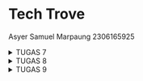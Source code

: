 # Tech Trove

Asyer Samuel Marpaung
2306165925

<details>
  <summary>TUGAS 7</summary>

**Jelaskan apa yang dimaksud dengan stateless widget dan stateful widget, dan jelaskan perbedaan dari keduanya.**

**Stateless Widget** adalah widget yang sifatnya statis, artinya tampilannya tidak berubah selama aplikasi berjalan. Setelah Stateless Widget dibuat, ia tidak memiliki kemampuan untuk memperbarui atau mengubah dirinya sendiri.

**Stateful Widget** adalah widget yang dinamis, yang dapat berubah-ubah seiring berjalannya aplikasi. Stateful Widget memiliki "state" atau kondisi yang memungkinkan tampilan dan data di dalamnya untuk diperbarui kapan saja. Misalnya, ketika pengguna berinteraksi dengan komponen yang memiliki aksi seperti tombol yang mengubah nilai, bidang input yang menerima teks, atau tampilan yang berubah berdasarkan data baru, Stateful Widget adalah pilihan yang tepat.

Secara sederhana, perbedaan utama antara Stateless dan Stateful Widget adalah pada kemampuannya untuk berubah: Stateless Widget bersifat tetap dan tidak dapat berubah setelah dibuat, sedangkan Stateful Widget memiliki kondisi yang dapat berubah seiring waktu, memungkinkan UI yang lebih dinamis dan interaktif.

**Sebutkan widget apa saja yang kamu gunakan pada proyek ini dan jelaskan fungsinya.**

- **Scaffold**: Menyediakan struktur dasar untuk halaman, termasuk area untuk AppBar dan body. Ini membantu dalam membangun layout yang konsisten di seluruh aplikasi.
- **AppBar**: Widget ini digunakan untuk menampilkan bagian atas halaman, termasuk judul aplikasi ("Tech Trove") dan warna latar belakang yang diambil dari tema.
- **Container**: Digunakan untuk mengatur warna latar belakang dan padding dari area body. Ini juga dapat berfungsi untuk membungkus widget lain dengan ukuran atau margin tertentu.
- **Column**: Menyusun widget anak secara vertikal. Dalam proyek ini, digunakan untuk menyusun elemen seperti InfoCard dan GridView.
- **Row**: Menyusun widget anak secara horizontal. Di sini, digunakan untuk menampilkan tiga InfoCard secara berdampingan.
- **SizedBox**: Memberikan ruang kosong antara widget. Dalam proyek ini, digunakan untuk memberikan jarak vertikal antara elemen.
- **Center**: Memposisikan widget anak di tengah area yang tersedia. Di sini, digunakan untuk menempatkan kolom yang berisi teks sambutan dan grid item.
- **Padding**: Menambahkan ruang di sekitar widget. Digunakan di sekitar teks untuk memberikan jarak yang nyaman.
- **GridView**: Menyediakan tampilan grid untuk menampilkan item. Dalam proyek ini, digunakan untuk menampilkan ItemCard dalam format grid dengan tiga kolom.
- **Card**: Widget yang digunakan untuk menampilkan konten dengan efek bayangan, memberi tampilan yang lebih menarik dan terpisah dari latar belakang.
- **Text**: Digunakan untuk menampilkan teks. Terdapat beberapa instance di mana widget ini digunakan, termasuk judul kartu dan teks sambutan.
- **Icon**: Menampilkan ikon dalam ItemCard. Di sini, ikon digunakan untuk merepresentasikan setiap item di dalam grid.
- **Material**: Memberikan material design yang dapat mengubah warna latar belakang dan memberikan efek visual seperti sudut melengkung.
- **InkWell**: Menambahkan efek ripple ketika kartu ditekan. Ini memberikan umpan balik visual kepada pengguna saat mereka berinteraksi dengan kartu.
- **SnackBar**: Digunakan untuk menampilkan pesan sementara di bagian bawah layar saat pengguna menekan kartu. Ini memberikan umpan balik yang jelas tentang interaksi.
- **ItemHomepage**: Kelas ini digunakan untuk merepresentasikan data untuk setiap item di dalam grid, termasuk nama, ikon, dan warna.

**Apa fungsi dari setState()? Jelaskan variabel apa saja yang dapat terdampak dengan fungsi tersebut.**

Fungsi setState() pada Flutter digunakan untuk memberitahukan framework bahwa ada perubahan pada state yang perlu diperbarui dalam tampilan (UI). Ketika setState() dipanggil, Flutter akan merender ulang widget yang terpengaruh sehingga UI aplikasi dapat menampilkan perubahan terbaru sesuai dengan data baru pada state.

_Variabel yang Terdampak oleh setState()_

Variabel-variabel yang berada dalam class State dari StatefulWidget dan diubah di dalam setState() akan memengaruhi tampilan. Berikut adalah contoh variabel yang umumnya terdampak:

1.  Variabel State Internal

- Contohnya: int counter, bool isVisible, String text, List items, dll.
- Variabel ini adalah data yang menentukan tampilan widget. Misalnya, jika kita mengubah nilai counter di dalam setState(), tampilan yang menampilkan nilai counter akan di-render ulang.

2.  Variabel yang Mengubah Kondisi UI

- Contohnya: Color backgroundColor, double fontSize, dll.
- Jika variabel-variabel ini diubah, setState() akan membuat tampilan bereaksi terhadap perubahan tersebut, misalnya mengubah warna atau ukuran font di UI.

3.  Variabel yang Mengontrol Interaksi Pengguna

- Contohnya: bool isLoading, bool isButtonEnabled, String buttonText, dll.
- Ini adalah variabel yang mungkin menentukan apakah tombol diaktifkan, teks tombol berubah, atau indikator loading ditampilkan. Dengan setState(), UI akan mencerminkan perubahan status dari variabel-variabel ini.

**Jelaskan perbedaan antara const dengan final.**

Di Flutter, const dan final digunakan untuk mendefinisikan variabel yang nilainya tidak bisa diubah, tetapi keduanya memiliki perbedaan kapan nilainya ditetapkan. Kata kunci const digunakan ketika nilai variabel sudah diketahui dan akan tetap sama sepanjang aplikasi berjalan. Nilai ini harus ditentukan saat kompilasi (compile-time), sehingga cocok untuk data yang benar-benar konstan, seperti angka tetap atau teks statis. Sementara itu, final digunakan ketika nilai variabel baru bisa diketahui saat aplikasi berjalan (runtime) dan tetap tidak dapat diubah setelah itu. final ideal untuk data yang tidak bisa diinisialisasi pada saat kompilasi tetapi tetap stabil setelahnya.

**Jelaskan bagaimana cara kamu mengimplementasikan checklist-checklist di atas.**

- **Membangun Struktur Utama Aplikasi**
  Pertama membuat widget MyHomePage, yang menjadi halaman utama aplikasi ini. Pada tahap ini, saya memastikan atribut penting, seperti npm, name, dan className, tersimpan dengan baik di dalam widget tersebut. Saya juga membuat daftar items, yang berisi instance ItemHomepage untuk setiap tombol yang diperlukan: "Lihat Daftar Produk," "Tambah Produk," dan "Logout." Saya ingin setiap tombol tampil dengan ikon, teks, dan warna yang berbeda. Struktur Scaffold, untuk memberikan tata letak dasar yang lengkap dengan AppBar dan body, sehingga halaman utama aplikasi dapat tersusun dengan baik.

- **Penambahan InfoCard untuk Informasi Dasar Pengguna**
  Saya membuat kelas InfoCard yang menampilkan NPM, Name, dan Class di bagian atas halaman dalam format tiga kartu secara horizontal. Setiap InfoCard dirancang untuk menerima judul (title) dan konten (content), yang disesuaikan dengan informasi pengguna. Dalam InfoCard, saya menggunakan Card dengan elevation untuk menambahkan efek bayangan ringan. Selain itu, saya mengatur lebar kartu menggunakan MediaQuery, yang membuat tampilan lebih responsif dan menggunakan Row dengan mainAxisAlignment spaceEvenly memudahkan dalam memastikan setiap kartu memiliki jarak yang merata di layar.

- **Merancang Tombol Interaktif dengan ItemHomepage dan ItemCard**
  Untuk bagian daftar tombol, saya menggunakan GridView.count dengan crossAxisCount 3 agar tiga tombol dapat ditampilkan dalam satu baris. Setiap tombol dikendalikan oleh ItemHomepage, yang menyimpan atribut nama (name), ikon (icon), dan warna (color). Dengan begitu, setiap tombol memiliki tampilan dan fungsi yang berbeda sesuai dengan arahan di checklist. Kemudian, saya membuat widget ItemCard yang menerima objek ItemHomepage dan menampilkan setiap tombol dalam bentuk kartu dengan ikon dan teks yang berada di tengah. Dalam ItemCard, saya menggunakan Material dan InkWell untuk memastikan tampilan warna yang konsisten dan memberikan animasi ketika tombol ditekan.

- **Mengimplementasikan Snackbar untuk Respon Tekan Tombol**
  Sesuai dengan checklist, saya menambahkan interaksi untuk setiap tombol menggunakan Snackbar. Saya membuat fungsi onTap pada setiap tombol di ItemCard, di mana ScaffoldMessenger.of(context).showSnackBar digunakan untuk menampilkan pesan. Saya memastikan Snackbar menampilkan teks dinamis berdasarkan tombol yang ditekan, menggunakan nilai dari item. name . Saya menambahkan hideCurrentSnackBar() sebelum menampilkan yang baru, untuk menghindari tampilan Snackbar yang menumpuk.

- **Membuat Kelas ItemHomepage sebagai Model Data Tombol**
Saya membuat kelas ItemHomepage untuk menyimpan atribut utama dari setiap tombol, yaitu nama, ikon, dan warna, agar lebih mudah untuk menambahkan atau mengedit tombol dengan atribut yang jelas tanpa perlu mengubah tampilan tombol secara langsung di MyHomePage.
</details>

<details>
  <summary>TUGAS 8</summary>

**Apa kegunaan const di Flutter? Jelaskan apa keuntungan ketika menggunakan const pada kode Flutter. Kapan sebaiknya kita menggunakan const, dan kapan sebaiknya tidak digunakan?**

Di Flutter, const digunakan untuk mendeklarasikan nilai konstan yang tidak akan berubah selama runtime aplikasi. Ini bisa diaplikasikan pada widget atau variabel yang tetap sama sepanjang waktu, membantu Flutter menghindari proses rebuild yang tidak perlu. Sebagai contoh, jika kita membuat sebuah widget statis seperti Text atau Icon yang tidak bergantung pada data dinamis, kita bisa mendeklarasikannya sebagai const. Dengan begitu, Flutter tahu bahwa widget tersebut bisa di-cache dan tidak perlu di-render ulang setiap kali antarmuka aplikasi di-refresh.

Menggunakan const memberikan keuntungan pada performa aplikasi. Dengan const, Flutter dapat menghemat penggunaan memori dan waktu komputasi, karena objek const hanya dibuat satu kali di memori dan dapat digunakan ulang tanpa perlu membuat objek baru setiap kali widget tersebut digunakan. Ini membuat aplikasi lebih efisien, terutama ketika ada banyak widget statis dalam antarmuka.

const sebaiknya digunakan pada widget atau variabel yang tidak akan berubah atau tidak perlu di-update berdasarkan kondisi tertentu, seperti teks atau ikon statis, atau layout yang sifatnya tetap. Dan penggunaan const perlu dihindari pada widget yang bergantung pada data dinamis atau state yang berubah-ubah.

**Jelaskan dan bandingkan penggunaan Column dan Row pada Flutter. Berikan contoh implementasi dari masing-masing layout widget ini!**

Column dan Row adalah widget dasar di Flutter yang digunakan untuk mengatur tata letak widget anak dalam bentuk vertikal dan horizontal. Column menyusun widget anak dalam satu arah ke bawah (vertikal), sedangkan Row menyusun widget anak secara mendatar (horizontal). Keduanya berguna untuk membuat tata letak sederhana yang fleksibel dan responsif.

Dalam penggunaan Column, widget ini cocok ketika kita ingin menampilkan elemen-elemen secara bertumpuk, seperti membuat daftar vertikal atau formulir. Kita bisa menyesuaikan alignment, padding, dan jarak antar-elemen di dalam Column untuk menghasilkan tampilan yang sesuai dengan kebutuhan. Contoh umum penggunaan Column adalah menampilkan elemen-elemen seperti judul, teks paragraf, dan tombol yang disusun ke bawah.

Row digunakan untuk menyusun elemen-elemen secara sejajar di dalam satu baris. Ini berguna ketika kita ingin membuat tata letak yang memerlukan penempatan elemen-elemen berdampingan, seperti ikon dan teks atau beberapa tombol dalam satu baris. Dengan Row, kita bisa mengatur alignment elemen ke kiri, tengah, atau kanan, serta mengatur spacing antar-widget anak.

Contoh Implementasi Column:

```
Column(
  mainAxisAlignment: MainAxisAlignment.center,
  children: [
    Text("Welcome to Flutter"),
    Text("This is a Column example"),
    ElevatedButton(onPressed: () {}, child: Text("Press Me")),
  ],
);
```

Contoh Implementasi Row:

```
Row(
  mainAxisAlignment: MainAxisAlignment.spaceEvenly,
  children: [
    Icon(Icons.home),
    Text("Home"),
    ElevatedButton(onPressed: () {}, child: Text("Settings")),
  ],
);
```

Dalam contoh di atas, Column menyusun elemen dari atas ke bawah, sementara Row menempatkannya dari kiri ke kanan.

**Sebutkan apa saja elemen input yang kamu gunakan pada halaman form yang kamu buat pada tugas kali ini. Apakah terdapat elemen input Flutter lain yang tidak kamu gunakan pada tugas ini? Jelaskan!**

Pada halaman form saya, elemen input yang digunakan adalah TextFormField. Elemen ini digunakan untuk menerima input dari pengguna pada beberapa field, yaitu Name, Amount, Price, dan Description. Setiap TextFormField memiliki atribut labelText, hintText, dan border, serta divalidasi untuk memastikan input yang benar. Misalnya, Amount dan Price divalidasi agar hanya menerima angka, sementara Name dan Description divalidasi agar tidak kosong dan memiliki panjang minimum tertentu.

Selain TextFormField, Flutter memiliki beberapa elemen input lainnya yang tidak digunakan pada tugas saya tersebut, seperti Checkbox, Radio, Switch, dan Slider. Checkbox cocok untuk pilihan ya atau tidak, seperti ketika pengguna diminta untuk menyetujui syarat dan ketentuan atau memilih lebih dari satu opsi. Radio digunakan untuk memilih satu dari beberapa opsi yang telah ditentukan, misalnya untuk memilih kategori produk atau status tertentu. Switch sering digunakan untuk pilihan on/off, seperti mengaktifkan atau menonaktifkan fitur tertentu dalam aplikasi, misalnya mengaktifkan notifikasi atau dark mode. Slider digunakan untuk memilih nilai dalam rentang tertentu, seperti menentukan harga atau jumlah suatu item dengan cara yang lebih interaktif dan visual.

**Bagaimana cara kamu mengatur tema (theme) dalam aplikasi Flutter agar aplikasi yang dibuat konsisten? Apakah kamu mengimplementasikan tema pada aplikasi yang kamu buat?**

Untuk mengatur tema dalam aplikasi Flutter agar konsisten, saya menggunakan fitur ThemeData yang disediakan oleh Flutter. Dengan ThemeData, saya dapat menentukan elemen-elemen visual dasar aplikasi, seperti warna latar belakang, warna teks, dan gaya widget, secara keseluruhan. Penggunaan tema yang terpusat ini membuat perubahan pada tampilan aplikasi dapat dilakukan dengan lebih mudah dan konsisten tanpa perlu mengubah setiap elemen satu per satu.

Pada aplikasi yang saya buat, saya mengimplementasikan tema yang diatur di dalam widget MyApp menggunakan ThemeData. Saya menggunakan ColorScheme untuk mengatur warna utama aplikasi, yaitu warna cyan untuk primary, warna ungu untuk secondary, dan warna abu-abu muda untuk latar belakang aplikasi (background). Dengan pengaturan ini, seluruh aplikasi akan mengikuti skema warna yang telah ditentukan tanpa perlu mengatur warna secara manual pada setiap widget.

Selain itu, saya juga mengaktifkan useMaterial3: true di dalam tema, yang mengaktifkan desain Material You di aplikasi. Ini memberikan tampilan dan nuansa yang lebih modern serta responsif terhadap preferensi pengguna.

**Bagaimana cara kamu menangani navigasi dalam aplikasi dengan banyak halaman pada Flutter?**

Dalam aplikasi Flutter yang memiliki banyak halaman, navigasi dapat dikelola menggunakan widget Navigator yang memungkinkan pengguna berpindah antar halaman dengan cara yang terstruktur. Saya menggunakan Navigator untuk menangani navigasi di aplikasi, baik untuk perpindahan halaman yang bersifat sementara (push) maupun menggantikan halaman yang sedang aktif (pushReplacement), untuk kembali ke halaman sebelumnya (pop). Ini memungkinkan pengguna untuk berinteraksi dengan berbagai bagian aplikasi dengan cara yang terorganisir.

Dalam kasus aplikasi yang saya buat, navigasi antar halaman dikendalikan melalui menu samping atau drawer. Pada kode yang saya buat, drawer terdiri dari beberapa ListTile, yang masing-masing mewakili halaman berbeda di aplikasi. Misalnya, terdapat item yang mengarahkan pengguna ke halaman utama MyHomePage, dan item yang mengarahkan ke halaman form untuk menambahkan produk, yaitu ProductEntryFormPage.

Untuk menangani navigasi, saya menggunakan metode Navigator.push, Navigator.pushReplacement, dan Navigator.pop. Pada item ListTile yang pertama, ketika pengguna memilih "Halaman Utama", saya menggunakan Navigator.pushReplacement untuk mengganti halaman yang aktif saat itu dengan MyHomePage, yang berfungsi menghilangkan halaman sebelumnya dari stack navigasi. Sedangkan untuk item "Tambah Product", saya menggunakan Navigator.push untuk memulai navigasi ke halaman baru (ProductEntryFormPage) tanpa menghapus halaman sebelumnya dari stack, dan Navigator.pop untuk menutup halaman saat pengguna selesai atau ingin kembali ke halaman sebelumnya

</details>

<details>
  <summary>TUGAS 9</summary>

**Jelaskan mengapa kita perlu membuat model untuk melakukan pengambilan ataupun pengiriman data JSON? Apakah akan terjadi error jika kita tidak membuat model terlebih dahulu?**

Model diperlukan untuk pengambilan atau pengiriman data JSON karena berfungsi sebagai representasi terstruktur dari data yang dikirim atau diterima dari API. Model memetakan data JSON ke dalam objek Dart, sehingga mempermudah akses dan manipulasi data dalam aplikasi. Selain itu, model memastikan konsistensi data dengan memvalidasi struktur dan tipe data yang diterima. Jika model tidak dibuat, data JSON tetap dapat diakses secara mentah, tetapi hal ini dapat menyebabkan kode menjadi sulit dikelola dan rawan error, terutama jika struktur JSON berubah atau memiliki kompleksitas yang tinggi. Tanpa model, risiko kesalahan seperti akses properti yang salah atau tipe data yang tidak sesuai menjadi lebih besar.

**Jelaskan fungsi dari library _http_ yang sudah kamu implementasikan pada tugas ini**

Library `http` pada Flutter berfungsi untuk melakukan komunikasi antara aplikasi dengan server melalui protokol HTTP. Dalam tugas ini, `http` digunakan untuk mengirim dan menerima data dari layanan Django yang telah dibuat, seperti melakukan permintaan (request) GET untuk mengambil data item dari endpoint JSON, POST untuk mengirim data registrasi atau login, serta metode lainnya seperti PUT jika diperlukan. Library ini menyediakan cara sederhana untuk menangani permintaan HTTP, termasuk pengelolaan header, body, dan pengolahan respons dari server. Dengan `http`, aplikasi dapat berinteraksi dengan API secara efektif untuk mengintegrasikan fitur seperti autentikasi, pengambilan data, dan pembaruan informasi secara dinamis.

**Jelaskan fungsi dari CookieRequest dan jelaskan mengapa _instance_ CookieRequest perlu untuk dibagikan ke semua komponen di aplikasi Flutter**

`CookieRequest` berfungsi untuk menangani autentikasi berbasis cookie antara aplikasi dan server. Dalam konteks ini, `CookieRequest` digunakan untuk menyimpan dan mengelola cookie yang diterima dari server Django setelah pengguna berhasil login. Cookie tersebut berisi informasi otentikasi yang diperlukan agar server dapat mengenali permintaan pengguna tanpa harus mengirim ulang kredensial di setiap permintaan.

Instance `CookieRequest` perlu dibagikan ke semua komponen di aplikasi Flutter karena autentikasi dan sesi pengguna bersifat global dalam konteks aplikasi. Dengan menggunakan instance yang sama di seluruh komponen, semua bagian aplikasi dapat mengakses cookie yang relevan untuk mengirim permintaan ke server, memastikan pengguna tetap terautentikasi. Selain itu, pembagian instance ini membantu menjaga status login pengguna secara konsisten dan memungkinkan sinkronisasi data antar halaman atau fitur dalam aplikasi. Hal ini juga mencegah pengguna harus login berulang kali saat berpindah antar halaman.

**Jelaskan mekanisme pengiriman data mulai dari input hingga dapat ditampilkan pada Flutter.**

Pengiriman data dari input hingga ditampilkan pada Flutter melibatkan beberapa tahap yang saling terkait. Pertama, data dimasukkan oleh pengguna melalui antarmuka aplikasi Flutter, seperti form login, registrasi, atau input item baru. Data ini biasanya dikumpulkan melalui widget seperti `TextField` atau `Form`, kemudian disimpan ke dalam variabel lokal atau model Dart. Setelah data terkumpul, langkah selanjutnya adalah validasi untuk memastikan bahwa data sesuai dengan format yang diharapkan, seperti email valid atau field tidak kosong.

Setelah validasi, data dikirim ke server menggunakan permintaan HTTP melalui library seperti `http`. Permintaan ini dapat berupa POST (untuk mengirim data baru) atau PUT (untuk memperbarui data). Data dikirim dalam format JSON atau sesuai format yang diterima server, menuju endpoint API yang telah ditentukan.

Di sisi server (misalnya Django), data yang diterima diproses sesuai logika bisnis. Server akan memvalidasi ulang data, menyimpannya ke dalam database, dan mengembalikan respons. Respons tersebut biasanya berupa pesan status, data yang diperbarui, atau informasi tambahan yang diminta.

Setelah menerima respons dari server, aplikasi Flutter akan menguraikan data JSON yang diterima menjadi model Dart menggunakan metode seperti `fromJson`. Data yang diuraikan ini kemudian digunakan untuk memperbarui antarmuka pengguna. Widget seperti `ListView`, `Text`, atau widget lain akan menampilkan data yang diperoleh. Jika data bersifat dinamis, state management seperti `setState`, `Provider`, atau `Riverpod` digunakan untuk memperbarui tampilan UI secara real-time.

Proses ini memastikan bahwa data dari input pengguna dapat diproses, dikirim ke server, dan ditampilkan kembali di aplikasi dengan konsisten dan sesuai kebutuhan.

**Jelaskan mekanisme autentikasi dari login, register, hingga logout. Mulai dari input data akun pada Flutter ke Django hingga selesainya proses autentikasi oleh Django dan tampilnya menu pada Flutter**

1. **Proses Register**
   Pada aplikasi Flutter, ketika pengguna memilih untuk mendaftar, aplikasi akan mengumpulkan data input seperti _username_ dan _password_ dari form pendaftaran. Data ini kemudian dikirimkan ke Django menggunakan request HTTP POST ke endpoint `/register/` yang ada di Django. Django menerima data tersebut, memeriksa apakah password yang dimasukkan cocok, dan juga memeriksa apakah _username_ sudah ada di dalam database. Jika semua validasi berhasil (password sesuai dan _username_ belum terdaftar), Django akan membuat akun pengguna baru dengan `User.objects.create_user` dan menyimpan data pengguna di database. Setelah pengguna berhasil terdaftar, Django mengirimkan response berupa status sukses dan pesan "User created successfully!" ke aplikasi Flutter. Aplikasi Flutter kemudian menampilkan pesan ini untuk memberi tahu pengguna bahwa pendaftaran berhasil.

2. **Proses Login**
   Pada aplikasi Flutter, ketika pengguna ingin login, aplikasi akan meminta _username_ dan _password_. Data ini dikirimkan ke endpoint `/login/` di Django menggunakan request HTTP POST. Django akan menerima _username_ dan _password_ yang dikirimkan, kemudian menggunakan fungsi `authenticate` untuk memverifikasi kredensial tersebut. Jika kredensial benar dan pengguna aktif (`user.is_active`), Django akan memanggil `auth_login(request, user)` untuk memulai sesi login. Django kemudian mengirimkan response JSON ke Flutter yang berisi status sukses dan pesan "Login sukses!" bersama dengan data pengguna yang terautentikasi seperti _username_. Jika proses login gagal (misalnya, _username_ atau _password_ salah, atau akun dinonaktifkan), Django akan mengirimkan response dengan status `False` dan pesan kesalahan yang sesuai, seperti "Login gagal, periksa kembali email atau kata sandi." Flutter kemudian akan menampilkan pesan tersebut sesuai dengan status yang diterima.

3. **Proses Logout**
   Ketika pengguna ingin logout, aplikasi Flutter mengirimkan request HTTP POST ke endpoint `/logout/` di Django. Di sisi Django, fungsi `logout` akan menghapus sesi pengguna menggunakan `auth_logout(request)` dan mengirimkan response JSON yang menyatakan bahwa logout berhasil, bersama dengan _username_ pengguna yang logout. Jika proses logout gagal, Django akan mengirimkan response yang sesuai dengan status `False` dan pesan "Logout gagal." Setelah menerima response ini, aplikasi Flutter akan menampilkan pesan logout berhasil atau gagal sesuai dengan status yang diterima.

4. **Tampilnya Menu di Flutter**
   Setelah login berhasil, aplikasi Flutter akan menerima data status autentikasi yang menyertakan _username_ dan status "Login sukses!". Berdasarkan informasi ini, aplikasi Flutter akan menampilkan menu atau tampilan yang sesuai dengan status login, seperti tampilan utama aplikasi atau menu navigasi pengguna. Sebaliknya, jika login gagal, aplikasi akan menampilkan pesan kesalahan dan meminta pengguna untuk mencoba kembali dengan kredensial yang benar.

**Jelaskan bagaimana cara kamu mengimplementasikan _checklist_ di atas secara _step-by-step_! (bukan hanya sekadar mengikuti tutorial).**

Untuk mengimplementasikan fitur registrasi akun pada proyek Flutter, pertama-tama saya membuat halaman registrasi dengan form input untuk username, password1, dan password2. Pengguna akan mengisi form tersebut, dan saat tombol registrasi ditekan, aplikasi Flutter akan mengirimkan data ini ke backend Django melalui HTTP POST request. Data tersebut dikirim dalam format JSON, seperti `{"username": username, "password1": password, "password2": confirmPassword}`. Di sisi Django, view untuk endpoint `/register/` akan memeriksa data yang diterima, memastikan password yang dimasukkan sesuai dan username belum terdaftar. Jika data valid, Django akan membuat akun baru menggunakan `User.objects.create_user()` dan mengirimkan respons status sukses atau error ke Flutter. Di sisi Flutter, pesan sukses atau error akan ditampilkan sesuai dengan hasil registrasi.

Setelah itu, saya membuat halaman login di Flutter dengan form input untuk username dan password. Ketika pengguna menekan tombol login, aplikasi akan mengirimkan data login ke endpoint `/login/` di Django menggunakan HTTP POST request. Django kemudian akan memverifikasi kredensial pengguna dengan fungsi `authenticate()` dan memeriksa apakah akun pengguna aktif. Jika login berhasil, Django akan memulai sesi login dengan `auth_login()`, dan aplikasi Flutter akan menerima respons sukses bersama informasi pengguna. Di sisi Flutter, status login akan disimpan menggunakan `shared_preferences`, sehingga pengguna tetap terautentikasi bahkan setelah aplikasi ditutup. Jika login gagal, aplikasi akan menampilkan pesan kesalahan yang dikirimkan oleh Django, seperti kesalahan username atau password.

Integrasi sistem autentikasi antara Django dan Flutter dilakukan dengan menggunakan package `http` di Flutter untuk mengirimkan request HTTP ke Django. Setelah login berhasil, aplikasi Flutter menyimpan status autentikasi pengguna (misalnya token atau status login) menggunakan `shared_preferences`. Setiap kali aplikasi membutuhkan data terkait pengguna yang login, Flutter mengirimkan request ke server Django dengan token atau header autentikasi. Sistem ini memastikan bahwa hanya pengguna yang terautentikasi yang dapat mengakses data atau melakukan tindakan tertentu di aplikasi.

Di Django, saya membuat model kustom sesuai dengan kebutuhan aplikasi, misalnya model `Item` dengan atribut seperti `name`, `price`, `description`, dan relasi dengan pengguna. Model ini kemudian dimigrasikan ke database menggunakan perintah `makemigrations` dan `migrate`. Model `Item` ini digunakan untuk menyimpan dan mengelola data yang akan ditampilkan di aplikasi Flutter. Setelah model siap, saya membuat endpoint di Django yang mengembalikan daftar item dalam format JSON, yang akan digunakan oleh aplikasi Flutter untuk menampilkan daftar item di halaman utama. Flutter kemudian menampilkan data item tersebut menggunakan widget seperti `ListView.builder`, yang memudahkan untuk menampilkan item secara dinamis berdasarkan data yang diterima dari server.

Untuk menampilkan detail item, saya membuat halaman baru di Flutter yang dapat diakses ketika pengguna menekan salah satu item dari daftar. Saat item dipilih, aplikasi Flutter mengirimkan request HTTP GET ke server untuk mendapatkan data lengkap tentang item tersebut, seperti `name`, `price`, `description`, dan atribut lainnya. Data ini ditampilkan di halaman detail menggunakan widget seperti `Text` dan `Column`, yang memungkinkan untuk menampilkan informasi secara terstruktur. Di halaman detail ini, pengguna juga diberikan tombol untuk kembali ke halaman daftar item menggunakan `Navigator.pop()`.

Agar halaman daftar item hanya menampilkan item yang terkait dengan pengguna yang login, saya melakukan filter di backend Django. Dengan menggunakan `Item.objects.filter(user=request.user)`, hanya item yang dimiliki oleh pengguna yang login yang akan dikembalikan dalam respons JSON. Di sisi Flutter, data yang diterima akan difilter lebih lanjut jika diperlukan, memastikan hanya item yang relevan dengan pengguna yang sedang login yang akan ditampilkan dalam daftar.

Dengan mengikuti langkah-langkah ini, saya berhasil mengimplementasikan fitur-fitur seperti registrasi akun, login, tampilan daftar item, halaman detail item, dan filter item berdasarkan pengguna yang login dalam aplikasi Flutter yang terintegrasi dengan backend Django. Seluruh proses ini memastikan bahwa data yang ditampilkan di aplikasi selalu relevan dan aman, sesuai dengan status autentikasi pengguna.

</details>
